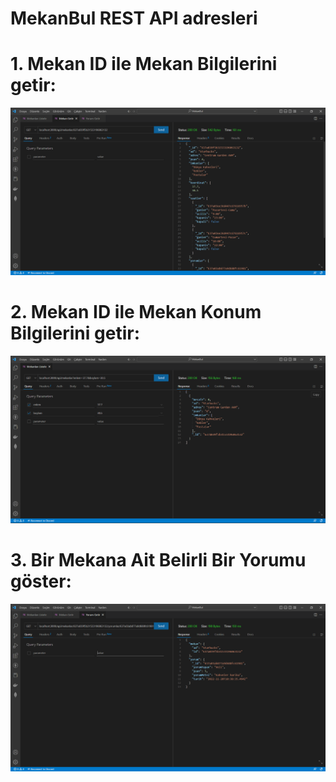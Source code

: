 # MekanBul REST API adresleri
 # 1. Mekan ID ile Mekan Bilgilerini getir: 

![](/resimler/Ekran%20Görüntüsü%20(287).png)
 # 2. Mekan ID ile Mekan Konum Bilgilerini getir:

![](resimler/Ekran%20Görüntüsü%20(290).png)
 # 3. Bir Mekana Ait Belirli Bir Yorumu göster:

![](resimler/Ekran%20Görüntüsü%20(288).png)